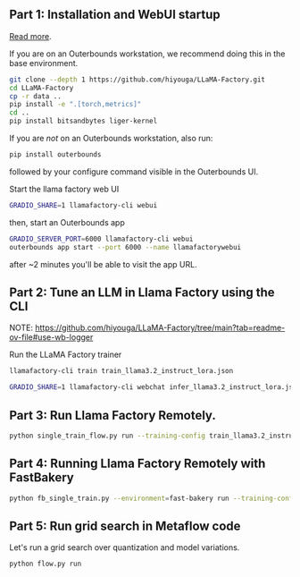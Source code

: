 ## Part 1: Installation and WebUI startup
[Read more](https://github.com/hiyouga/LLaMA-Factory?tab=readme-ov-file#installation).

If you are on an Outerbounds workstation, we recommend doing this in the base environment.
```bash
git clone --depth 1 https://github.com/hiyouga/LLaMA-Factory.git
cd LLaMA-Factory
cp -r data ..
pip install -e ".[torch,metrics]"
cd ..
pip install bitsandbytes liger-kernel
```

If you are _not_ on an Outerbounds workstation, also run:
```bash
pip install outerbounds
```
followed by your configure command visible in the Outerbounds UI.

Start the llama factory web UI

```bash
GRADIO_SHARE=1 llamafactory-cli webui
```

then, start an Outerbounds app
```bash
GRADIO_SERVER_PORT=6000 llamafactory-cli webui
outerbounds app start --port 6000 --name llamafactorywebui
```

after ~2 minutes you'll be able to visit the app URL.

## Part 2: Tune an LLM in Llama Factory using the CLI

NOTE: https://github.com/hiyouga/LLaMA-Factory/tree/main?tab=readme-ov-file#use-wb-logger

Run the LLaMA Factory trainer
```bash
llamafactory-cli train train_llama3.2_instruct_lora.json 
```

```bash
GRADIO_SHARE=1 llamafactory-cli webchat infer_llama3.2_instruct_lora.json
```

## Part 3: Run Llama Factory Remotely. 

```bash
python single_train_flow.py run --training-config train_llama3.2_instruct_lora.json
```

## Part 4: Running Llama Factory Remotely with FastBakery
    
```bash
python fb_single_train.py --environment=fast-bakery run --training-config train_llama3.2_instruct_lora.json
```


## Part 5: Run grid search in Metaflow code
Let's run a grid search over quantization and model variations.

```bash
python flow.py run
```

